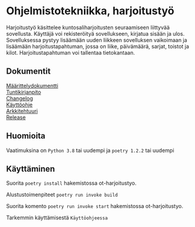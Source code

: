 # Ohjelmistotekniikka, harjoitustyö

Harjoitustyö käsittelee kuntosaliharjoitusten seuraamiseen liittyvää sovellusta. Käyttäjä voi rekisteröityä sovellukseen, kirjatua sisään ja ulos. Sovelluksessa pystyy lisäämään uuden liikkeen sovelluksen vaikoimaan ja lisäämään harjoitustapahtuman, jossa on liike, päivämäärä, sarjat, toistot ja kilot. Harjoitustapahtuman voi tallentaa tietokantaan.

## Dokumentit

[Määrittelydokumentti](https://github.com/ollhaa/ot-harjoitustyo/blob/master/dokumentaatio/vaatimusmaarittely.md) \
[Tuntikirjanpito](https://github.com/ollhaa/ot-harjoitustyo/blob/master/dokumentaatio/tuntikirjanpito.md) \
[Changelog](https://github.com/ollhaa/ot-harjoitustyo/blob/master/dokumentaatio/changelog.md) \
[Käyttöohje](https://github.com/ollhaa/ot-harjoitustyo/blob/master/dokumentaatio/K%C3%A4ytt%C3%B6ohje.md) \
[Arkkitehtuuri](https://github.com/ollhaa/ot-harjoitustyo/blob/master/dokumentaatio/arkkitehtuuri.md) \
[Release](https://github.com/ollhaa/ot-harjoitustyo/releases/tag/viikko5)

## Huomioita

Vaatimuksina on `Python 3.8` tai uudempi ja `poetry 1.2.2` tai uudempi

## Käyttäminen

Suorita `poetry install` hakemistossa ot-harjoitustyo.

Alustustoimenpiteet `poetry run invoke build`

Suorita komento `poetry run invoke start` hakemistossa ot-harjoitustyo.

Tarkemmin käyttämisestä `Käyttöohjeessa`

